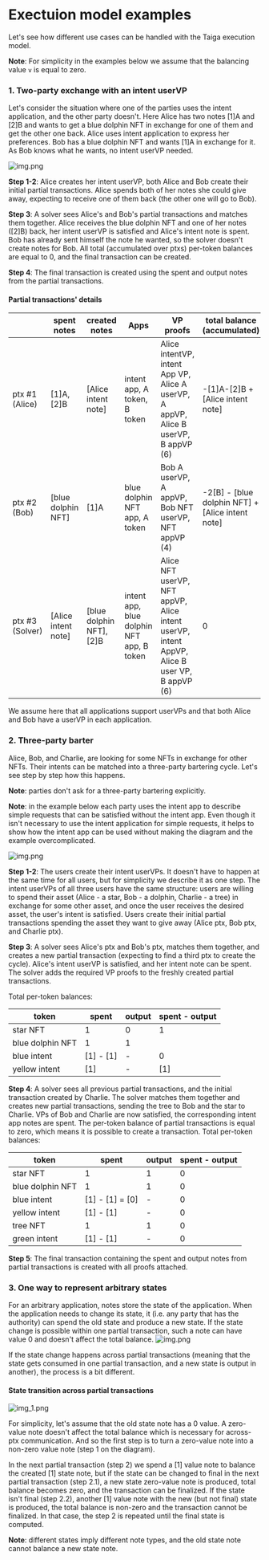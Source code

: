 # Exectuion model examples

Let's see how different use cases can be handled with the Taiga execution model.

**Note**: For simplicity in the examples below we assume that the balancing value `v` is equal to zero.

### 1. Two-party exchange with an intent userVP

Let's consider the situation where one of the parties uses the intent application, and the other party doesn't.
Here Alice has two notes [1]A and [2]B and wants to get a blue dolphin NFT in exchange for one of them and get the other one back.
Alice uses intent application to express her preferences. Bob has a blue dolphin NFT and wants [1]A in exchange for it.
As Bob knows what he wants, no intent userVP needed.

![img.png](images/exec_examples_intent_and_no_intent.png)

**Step 1-2**: Alice creates her intent userVP, both Alice and Bob create their initial partial transactions.
Alice spends both of her notes she could give away, expecting to receive one of them back (the other one will go to Bob).

**Step 3**: A solver sees Alice's and Bob's partial transactions and matches them together.
Alice receives the blue dolphin NFT and one of her notes ([2]B) back,
her intent userVP is satisfied and Alice's intent note is spent. Bob has already sent himself the note he wanted, so the solver doesn't create notes for Bob.
All total (accumulated over ptxs) per-token balances are equal to 0, and the final transaction can be created.

**Step 4**: The final transaction is created using the spent and output notes from the partial transactions.

#### Partial transactions' details

||spent notes|created notes|Apps|VP proofs|total balance (accumulated)|
|-|-|-|-|-|-|
|ptx #1 (Alice)|[1]A, [2]B|[Alice intent note]|intent app, A token, B token|Alice intentVP, intent App VP, Alice A userVP, A appVP, Alice B userVP, B appVP (6)|-[1]A-[2]B + [Alice intent note]|
|ptx #2 (Bob)|[blue dolphin NFT]|[1]A|blue dolphin NFT app, A token|Bob A userVP, A appVP, Bob NFT userVP, NFT appVP (4)|-2[B] - [blue dolphin NFT] + [Alice intent note]
|ptx #3 (Solver)|[Alice intent note]|[blue dolphin NFT], [2]B|intent app, blue dolphin NFT app, B token|Alice NFT userVP, NFT appVP, Alice intent userVP, intent AppVP, Alice B user VP, B appVP (6)|0|

We assume here that all applications support userVPs and that both Alice and Bob have a userVP in each application.

### 2. Three-party barter

Alice, Bob, and Charlie, are looking for some NFTs in exchange for other NFTs.
Their intents can be matched into a three-party bartering cycle. Let's see step by step how this happens.

**Note**: parties don't ask for a three-party bartering explicitly.

**Note**: in the example below each party uses the intent app to describe simple requests that can be satisfied without the intent app.
Even though it isn't necessary to use the intent application for simple requests, it helps to show how the intent app can be used without making the diagram and the example overcomplicated.

![img.png](images/exec_3_party.png)

**Step 1-2**: The users create their intent userVPs. It doesn't have to happen at the same time for all users,
but for simplicity we describe it as one step. The intent userVPs of all three users have the same structure:
users are willing to spend their asset (Alice - a star, Bob - a dolphin, Charlie - a tree) in exchange for some other asset,
and once the user receives the desired asset, the user's intent is satisfied.
Users create their initial partial transactions spending the asset they want to give away (Alice ptx, Bob ptx, and Charlie ptx).

**Step 3**: A solver sees Alice's ptx and Bob's ptx, matches them together, and creates a new partial transaction
(expecting to find a third ptx to create the cycle). Alice's intent userVP is satisfied, and her intent note can be spent.
The solver adds the required VP proofs to the freshly created partial transactions.

Total per-token balances:

|token|spent|output|spent - output|
|-|-|-|-|
|star NFT|1|0|1|
|blue dolphin NFT|1|1||
|blue intent|[1] - [1]|-|0|
|yellow intent|[1] |-|[1]|

**Step 4**: A solver sees all previous partial transactions, and the initial transaction created by Charlie.
The solver matches them together and creates new partial transactions, sending the tree to Bob and the star to Charlie.
VPs of Bob and Charlie are now satisfied, the corresponding intent app notes are spent.
The  per-token balance of partial transactions is equal to zero, which means it is possible to create a transaction.
Total per-token balances:

|token|spent|output|spent - output|
|-|-|-|-|
|star NFT|1|1|0|
|blue dolphin NFT|1|1|0|
|blue intent|[1] - [1] = [0]|-|0|
|yellow intent|[1] - [1]|-|0|
|tree NFT|1|1|0|
|green intent|[1] - [1]|-|0|

**Step 5**:
The final transaction containing the spent and output notes from partial transactions is created with all proofs attached.

### 3. One way to represent arbitrary states

For an arbitrary application, notes store the state of the application. When the application needs to change its state,
it (i.e. any party that has the authority) can spend the old state and produce a new state.
If the state change is possible within one partial transaction, such a note can have value 0 and doesn't affect the total balance.
![img.png](images/exec_arbitrary_state_update.png)

If the state change happens across partial transactions (meaning that the state gets consumed in one partial transaction, and a new state is output in another),
the process is a bit different.

#### State transition across partial transactions

![img_1.png](images/exec_update.png)

For simplicity, let's assume that the old state note has a 0 value.
A zero-value note doesn't affect the total balance which is necessary for across-ptx communication.
And so the first step is to turn a zero-value note into a non-zero value note (step 1 on the diagram).

In the next partial transaction (step 2) we spend a [1] value note to balance the created [1] state note,
but if the state can be changed to final in the next partial transaction (step 2.1), a new state zero-value note is produced,
total balance becomes zero, and the transaction can be finalized. If the state isn't final (step 2.2),
another [1] value note with the new (but not final) state is produced, the total balance is non-zero and the transaction cannot be finalized.
In that case, the step 2 is repeated until the final state is computed.

**Note**: different states imply different note types, and the old state note cannot balance a new state note.
